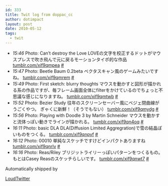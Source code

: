 ```yaml
---
id: 333
title: Twit log from doppac_cc
author: dotimpact
layout: post
date: 2010-05-12
tags:
  - twit
---
```

<ul class="loudtwitter">
  <li>
    <em>15:46</em> Photo: Can’t destroy the Love LOVEの文字を校正するドットがマウスプレスで吹き飛んで元に戻るモーションタイポ的な作品 <a href="http://tumblr.com/xif9qmpea">tumblr.com/xif9qmpea</a> <a href="http://twitter.com/doppac_cc/statuses/13774377031">#</a>
  </li>
  <li>
    <em>15:47</em> Photo: Beetle Baum 0.2beta ベクタスキャン風のゲームみたいですね。 <a href="http://tumblr.com/xif9qmrem">tumblr.com/xif9qmrem</a> <a href="http://twitter.com/doppac_cc/statuses/13774416950">#</a>
  </li>
  <li>
    <em>15:49</em> Photo: First sketch: blurry thoughts マウスを動かすと図形が描かれる系の作品ですが、毎フレーム画面全体にfilterをかけているのでちょっと不思議な感じになりますね。 <a href="http://tumblr.com/xif9qmtwb">tumblr.com/xif9qmtwb</a> <a href="http://twitter.com/doppac_cc/statuses/13774468334">#</a>
  </li>
  <li>
    <em>15:52</em> Photo: Bezier Study 往年のスクリーンセーバー風にベジェ閉曲線がうごくやつ。 ぎゃくに新鮮！（そうでもない） <a href="http://tumblr.com/xif9qmydg">tumblr.com/xif9qmydg</a> <a href="http://twitter.com/doppac_cc/statuses/13774565259">#</a>
  </li>
  <li>
    <em>15:56</em> Photo: Playing with Doodle 3 by Martin Schneider マウスを動かすと流体っぽい動きでラインが描かれる。 <a href="http://tumblr.com/xif9qn4oq">tumblr.com/xif9qn4oq</a> <a href="http://twitter.com/doppac_cc/statuses/13774693612">#</a>
  </li>
  <li>
    <em>16:11</em> Photo: basic DLA DLA(Diffusion Limited Aggregration)で雪の結晶ぽいものをつくる。 <a href="http://tumblr.com/xif9qnpyf">tumblr.com/xif9qnpyf</a> <a href="http://twitter.com/doppac_cc/statuses/13775150572">#</a>
  </li>
  <li>
    <em>16:12</em> Photo: 00010 単純なスケッチですけどインパクトありますね <a href="http://tumblr.com/xif9qnrlv">tumblr.com/xif9qnrlv</a> <a href="http://twitter.com/doppac_cc/statuses/13775187473">#</a>
  </li>
  <li>
    <em>16:16</em> Photo: Reas/Riley ブリジットライリーっぽいパターンをつくるもの。もとはCasey Reasのスケッチらしいです。 <a href="http://tumblr.com/xif9qnwt7">tumblr.com/xif9qnwt7</a> <a href="http://twitter.com/doppac_cc/statuses/13775308519">#</a>
  </li>
</ul>Automatically shipped by 

[LoudTwitter][1]

 [1]: http://www.loudtwitter.com
